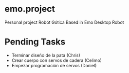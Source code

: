 # emo.project
Personal project Robót Gótica
Based in Emo Desktop Robot

# Pending Tasks
* Terminar diseño de la pata (Chris)
* Crear cuerpo con servos de cadera (Celimo)
* Empezar programación de servos (Daniel)
